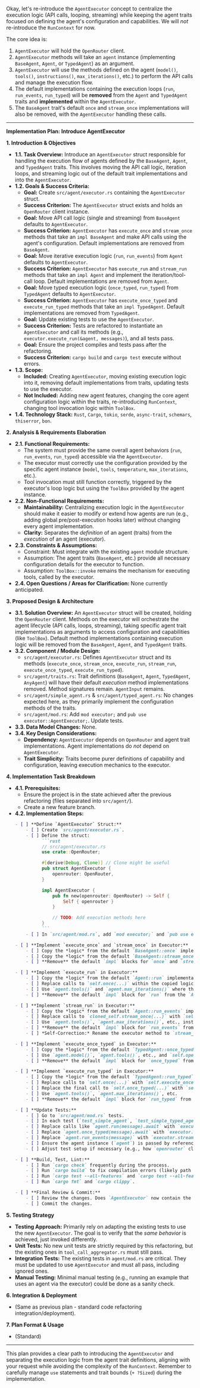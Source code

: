 Okay, let's re-introduce the `AgentExecutor` concept to centralize the execution logic (API calls, looping, streaming) while keeping the agent traits focused on defining the agent's configuration and capabilities. We will *not* re-introduce the `RunContext` for now.

The core idea is:

1.  `AgentExecutor` will hold the `OpenRouter` client.
2.  `AgentExecutor` methods will take an `agent` instance (implementing `BaseAgent`, `Agent`, or `TypedAgent`) as an argument.
3.  `AgentExecutor` will use the methods defined on the agent (`model()`, `tools()`, `instructions()`, `max_iterations()`, etc.) to perform the API calls and manage the execution flow.
4.  The default implementations containing the execution loops (`run`, `run_events`, `run_typed`) will be **removed** from the `Agent` and `TypedAgent` traits and **implemented** within the `AgentExecutor`.
5.  The `BaseAgent` trait's default `once` and `stream_once` implementations will also be removed, with the `AgentExecutor` handling these calls.

---

**Implementation Plan: Introduce AgentExecutor**

**1. Introduction & Objectives**

*   **1.1. Task Overview:** Introduce an `AgentExecutor` struct responsible for handling the execution flow of agents defined by the `BaseAgent`, `Agent`, and `TypedAgent` traits. This involves moving the API call logic, iteration loops, and streaming logic out of the default trait implementations and into the `AgentExecutor`.
*   **1.2. Goals & Success Criteria:**
    *   **Goal:** Create `src/agent/executor.rs` containing the `AgentExecutor` struct.
    *   **Success Criterion:** The `AgentExecutor` struct exists and holds an `OpenRouter` client instance.
    *   **Goal:** Move API call logic (single and streaming) from `BaseAgent` defaults to `AgentExecutor`.
    *   **Success Criterion:** `AgentExecutor` has `execute_once` and `stream_once` methods that take an `impl BaseAgent` and make API calls using the agent's configuration. Default implementations are removed from `BaseAgent`.
    *   **Goal:** Move iterative execution logic (`run`, `run_events`) from `Agent` defaults to `AgentExecutor`.
    *   **Success Criterion:** `AgentExecutor` has `execute_run` and `stream_run` methods that take an `impl Agent` and implement the iteration/tool-call loop. Default implementations are removed from `Agent`.
    *   **Goal:** Move typed execution logic (`once_typed`, `run_typed`) from `TypedAgent` defaults to `AgentExecutor`.
    *   **Success Criterion:** `AgentExecutor` has `execute_once_typed` and `execute_run_typed` methods that take an `impl TypedAgent`. Default implementations are removed from `TypedAgent`.
    *   **Goal:** Update existing tests to use the `AgentExecutor`.
    *   **Success Criterion:** Tests are refactored to instantiate an `AgentExecutor` and call its methods (e.g., `executor.execute_run(&agent, messages)`), and all tests pass.
    *   **Goal:** Ensure the project compiles and tests pass after the refactoring.
    *   **Success Criterion:** `cargo build` and `cargo test` execute without errors.
*   **1.3. Scope:**
    *   **Included:** Creating `AgentExecutor`, moving existing execution logic into it, removing default implementations from traits, updating tests to use the executor.
    *   **Not Included:** Adding new agent features, changing the core agent configuration logic within the traits, re-introducing `RunContext`, changing tool invocation logic within `ToolBox`.
*   **1.4. Technology Stack:** `Rust`, `Cargo`, `tokio`, `serde`, `async-trait`, `schemars`, `thiserror`, `bon`.

**2. Analysis & Requirements Elaboration**

*   **2.1. Functional Requirements:**
    *   The system must provide the same overall agent behaviors (`run`, `run_events`, `run_typed`) accessible via the `AgentExecutor`.
    *   The executor must correctly use the configuration provided by the specific agent instance (`model`, `tools`, `temperature`, `max_iterations`, etc.).
    *   Tool invocation must still function correctly, triggered by the executor's loop logic but using the `ToolBox` provided by the agent instance.
*   **2.2. Non-Functional Requirements:**
    *   **Maintainability:** Centralizing execution logic in the `AgentExecutor` should make it easier to modify or extend how agents are run (e.g., adding global pre/post-execution hooks later) without changing every agent implementation.
    *   **Clarity:** Separates the *definition* of an agent (traits) from the *execution* of an agent (executor).
*   **2.3. Constraints & Assumptions:**
    *   Constraint: Must integrate with the existing `agent` module structure.
    *   Assumption: The agent traits (`BaseAgent`, etc.) provide all necessary configuration details for the executor to function.
    *   Assumption: `ToolBox::invoke` remains the mechanism for executing tools, called by the executor.
*   **2.4. Open Questions / Areas for Clarification:** None currently anticipated.

**3. Proposed Design & Architecture**

*   **3.1. Solution Overview:** An `AgentExecutor` struct will be created, holding the `OpenRouter` client. Methods on the executor will orchestrate the agent lifecycle (API calls, loops, streaming), taking specific agent trait implementations as arguments to access configuration and capabilities (like `ToolBox`). Default method implementations containing execution logic will be removed from the `BaseAgent`, `Agent`, and `TypedAgent` traits.
*   **3.2. Component / Module Design:**
    *   `src/agent/executor.rs`: Defines `AgentExecutor` struct and its methods (`execute_once`, `stream_once`, `execute_run`, `stream_run`, `execute_once_typed`, `execute_run_typed`).
    *   `src/agent/traits.rs`: Trait definitions (`BaseAgent`, `Agent`, `TypedAgent`, `AnyAgent`) will have their default *execution* method implementations removed. Method signatures remain. `AgentInput` remains.
    *   `src/agent/simple_agent.rs` & `src/agent/typed_agent.rs`: No changes expected here, as they primarily implement the configuration methods of the traits.
    *   `src/agent/mod.rs`: Add `mod executor;` and `pub use executor::AgentExecutor;`. Update tests.
*   **3.3. Data Model Changes:** None.
*   **3.4. Key Design Considerations:**
    *   **Dependency:** `AgentExecutor` depends on `OpenRouter` and agent trait implementations. Agent implementations do *not* depend on `AgentExecutor`.
    *   **Trait Simplicity:** Traits become purer definitions of capability and configuration, leaving execution mechanics to the executor.

**4. Implementation Task Breakdown**

*   **4.1. Prerequisites:**
    *   Ensure the project is in the state achieved after the previous refactoring (files separated into `src/agent/`).
    *   Create a new feature branch.
*   **4.2. Implementation Steps:**
    ```markdown
    - [ ] **Define `AgentExecutor` Struct:**
        - [ ] Create `src/agent/executor.rs`.
        - [ ] Define the struct:
              ```rust
              // src/agent/executor.rs
              use crate::OpenRouter;

              #[derive(Debug, Clone)] // Clone might be useful
              pub struct AgentExecutor {
                  openrouter: OpenRouter,
              }

              impl AgentExecutor {
                  pub fn new(openrouter: OpenRouter) -> Self {
                      Self { openrouter }
                  }

                  // TODO: Add execution methods here
              }
              ```
        - [ ] In `src/agent/mod.rs`, add `mod executor;` and `pub use executor::AgentExecutor;`.

    - [ ] **Implement `execute_once` and `stream_once` in Executor:**
        - [ ] Copy the *logic* from the default `BaseAgent::once` implementation (in `src/agent/traits.rs`) into a new `async fn execute_once` method in `AgentExecutor`. This method should take `&self`, `agent: &A`, and `messages: impl Into<Messages> + Send` where `A: BaseAgent + ?Sized`. Use `agent.model()`, `agent.temperature()`, etc., and `self.openrouter`.
        - [ ] Copy the *logic* from the default `BaseAgent::stream_once` implementation into a new `fn stream_once` method in `AgentExecutor`. Adapt arguments similarly (`agent: &A`, `messages: impl Into<Messages> + Send`). Return the `Pin<Box<dyn Stream<...>>>`.
        - [ ] **Remove** the default `impl` blocks for `once` and `stream_once` from the `BaseAgent` trait definition in `src/agent/traits.rs`. Keep the method signatures in the trait definition.

    - [ ] **Implement `execute_run` in Executor:**
        - [ ] Copy the *logic* from the default `Agent::run` implementation (in `src/agent/traits.rs`) into a new `async fn execute_run` method in `AgentExecutor`. It should take `&self`, `agent: &A`, and `initial_messages: impl Into<Messages> + Send` where `A: Agent + ?Sized`.
        - [ ] Replace calls to `self.once(...)` within the copied logic with `self.execute_once(agent, ...)` .
        - [ ] Use `agent.tools()` and `agent.max_iterations()` where the original logic used `self.tools()` and `self.max_iterations()`.
        - [ ] **Remove** the default `impl` block for `run` from the `Agent` trait definition in `src/agent/traits.rs`. Keep the method signature.

    - [ ] **Implement `stream_run` in Executor:**
        - [ ] Copy the *logic* from the default `Agent::run_events` implementation into a new `fn stream_run` method in `AgentExecutor`. Adapt arguments (`agent: &A`, `initial_messages: impl Into<Messages> + Send`). Return the `Pin<Box<dyn Stream<Item = Result<AgentEvent, AgentError>>...>>`.
        - [ ] Replace calls to `cloned_self.stream_once(...)` with `self.stream_once(agent, ...)` .
        - [ ] Use `agent.tools()`, `agent.max_iterations()`, etc., instead of `cloned_self.*()`. Adapt helper structs like `PartialToolCallsAggregator` as needed within the stream.
        - [ ] **Remove** the default `impl` block for `run_events` from the `Agent` trait definition. Keep the method signature (`run_events` should probably be renamed in the trait if it no longer *does* the run, perhaps to something indicating it *can* be run with events, or just removed if `impl Agent` is enough signal). *Decision:* Let's keep the signature `fn run_events(...)` in the trait for now, but its default impl is removed. The executor implements the actual streaming run.
        - [ ] *Self-Correction:* Rename the executor method to `stream_run` to avoid confusion with the (now default-impl-less) trait method `run_events`.

    - [ ] **Implement `execute_once_typed` in Executor:**
        - [ ] Copy the *logic* from the default `TypedAgent::once_typed` implementation into a new `async fn execute_once_typed` method in `AgentExecutor`. It takes `&self`, `agent: &A`, `messages: impl Into<Messages> + Send` where `A: TypedAgent + ?Sized`. It should return `Result<A::Output, AgentError>`.
        - [ ] Use `agent.model()`, `agent.tools()`, etc., and `self.openrouter`. The `response_format::<A::Output>()` call is crucial here.
        - [ ] **Remove** the default `impl` block for `once_typed` from the `TypedAgent` trait definition. Keep the method signature.

    - [ ] **Implement `execute_run_typed` in Executor:**
        - [ ] Copy the *logic* from the default `TypedAgent::run_typed` implementation into a new `async fn execute_run_typed` method in `AgentExecutor`. Adapt arguments (`agent: &A`, `initial_messages: impl Into<Messages> + Send`). Return `Result<A::Output, AgentError>`.
        - [ ] Replace calls to `self.once(...)` with `self.execute_once(agent, ...)` .
        - [ ] Replace the final call to `self.once_typed(...)` with `self.execute_once_typed(agent, ...)` .
        - [ ] Use `agent.tools()`, `agent.max_iterations()`, etc.
        - [ ] **Remove** the default `impl` block for `run_typed` from the `TypedAgent` trait definition. Keep the method signature.

    - [ ] **Update Tests:**
        - [ ] Go to `src/agent/mod.rs` tests.
        - [ ] In each test (`test_simple_agent`, `test_simple_typed_agent_once`, `test_simple_agent_run`, `test_simple_agent_run_events`, `test_agent_run_events`), instantiate the `AgentExecutor`: `let executor = AgentExecutor::new(openrouter.clone());` (or just `openrouter` if not cloning the agent).
        - [ ] Replace calls like `agent.run(message).await` with `executor.execute_run(&agent, message).await`.
        - [ ] Replace `agent.once_typed(message).await` with `executor.execute_once_typed(&agent, message).await`.
        - [ ] Replace `agent.run_events(message)` with `executor.stream_run(&agent, message)`.
        - [ ] Ensure the agent instance (`agent`) is passed by reference (`&agent`) to the executor methods.
        - [ ] Adjust test setup if necessary (e.g., how `openrouter` client is created and passed).

    - [ ] **Build, Test, Lint:**
        - [ ] Run `cargo check` frequently during the process.
        - [ ] Run `cargo build` to fix compilation errors (likely path issues or lifetime issues needing `+ ?Sized` bounds).
        - [ ] Run `cargo test --all-features` and `cargo test --all-features -- --ignored`. Fix any failures.
        - [ ] Run `cargo fmt` and `cargo clippy`.

    - [ ] **Final Review & Commit:**
        - [ ] Review the changes. Does `AgentExecutor` now contain the execution logic? Are the traits cleaner? Do tests use the executor?
        - [ ] Commit the changes.
    ```

**5. Testing Strategy**

*   **Testing Approach:** Primarily rely on adapting the existing tests to use the new `AgentExecutor`. The goal is to verify that the *same behavior* is achieved, just invoked differently.
*   **Unit Tests:** No new unit tests are strictly required by this refactoring, but the existing ones in `tool_call_aggregator.rs` must still pass.
*   **Integration Tests:** The existing tests in `agent/mod.rs` are critical. They must be updated to use `AgentExecutor` and must all pass, including ignored ones.
*   **Manual Testing:** Minimal manual testing (e.g., running an example that uses an agent via the executor) could be done as a sanity check.

**6. Integration & Deployment**

*   (Same as previous plan - standard code refactoring integration/deployment).

**7. Plan Format & Usage**

*   (Standard)

---

This plan provides a clear path to introducing the `AgentExecutor` and separating the execution logic from the agent trait definitions, aligning with your request while avoiding the complexity of the `RunContext`. Remember to carefully manage `use` statements and trait bounds (`+ ?Sized`) during the implementation.

